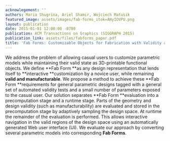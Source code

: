 ```yaml
---
acknowlegement: ''
authors: Maria Shugrina, Ariel Shamir, Wojciech Matusik
featured_image: assets/images/fab-forms_itok=AHyIOVPU.png
layout: publication
date: 2015-01-01 12:00:00 -0700
publication: ACM Transactions on Graphics (SIGGRAPH 2015)
publication_link: assets/files/fabforms_paper.pdf
title: 'Fab Forms: Customizable Objects for Fabrication with Validity and Geometry Caching'
---
```


We address the problem of allowing casual users to customize parametric models while maintaining their valid state as 3D-printable functional objects. We define **Fab Form **as any design representation that lends itself to **interactive **customization by a novice user, while remaining **valid and manufacturable**. We propose a method to achieve these **Fab Form **requirements for general parametric designs tagged with a general set of automated validity tests and a small number of parameters exposed to the casual user. Our solution separates **Fab Form **evaluation into a precomputation stage and a runtime stage. Parts of the geometry and design validity (such as manufacturability) are evaluated and stored in the precomputation stage by adaptively sampling the design space. At runtime the remainder of the evaluation is performed. This allows interactive navigation in the valid regions of the design space using an automatically generated Web user interface (UI). We evaluate our approach by converting several parametric models into corresponding **Fab Forms**.